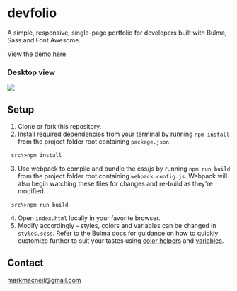 # devfolio
A simple, responsive, single-page portfolio for developers built with Bulma, Sass and Font Awesome.

View the [demo here](https://mmacneil.github.io/devfolio/).

### Desktop view
<img src="https://github.com/mmacneil/devfolio/blob/master/docs/devfolio-desktop.gif" />

## Setup

1. Clone or fork this repository.
2. Install required dependencies from your terminal by running `npm install` from the project folder root containing `package.json`.
 <pre>
 <code>src\>npm install</code></pre>
3. Use webpack to compile and bundle the css/js by running `npm run build` from the project folder root containing `webpack.config.js`.  Webpack will also begin watching these files for changes and re-build as they're modified.
 <pre>
 <code>src\>npm run build</code></pre>
 4. Open `index.html` locally in your favorite browser.
 5. Modify accordingly - styles, colors and variables can be changed in `styles.scss`.  Refer to the Bulma docs for guidance on how to quickly customize further to suit your tastes using  [color helpers](https://bulma.io/documentation/modifiers/color-helpers/) and [variables](https://bulma.io/documentation/customize/variables/).
 
 ## Contact
 markmacneil@gmail.com
 
